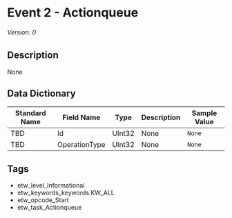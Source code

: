 # Event 2 - Actionqueue
###### Version: 0

## Description
None

## Data Dictionary
|Standard Name|Field Name|Type|Description|Sample Value|
|---|---|---|---|---|
|TBD|Id|UInt32|None|`None`|
|TBD|OperationType|UInt32|None|`None`|

## Tags
* etw_level_Informational
* etw_keywords_keywords.KW_ALL
* etw_opcode_Start
* etw_task_Actionqueue